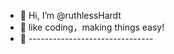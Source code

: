 - 👋 Hi, I’m @ruthlessHardt
- 👀 like coding，making things easy!
- 🌱 -------------------------------

<!---
ruthlessHardt/ruthlessHardt is a ✨ special ✨ repository because its `README.md` (this file) appears on your GitHub profile.
You can click the Preview link to take a look at your changes.
--->
